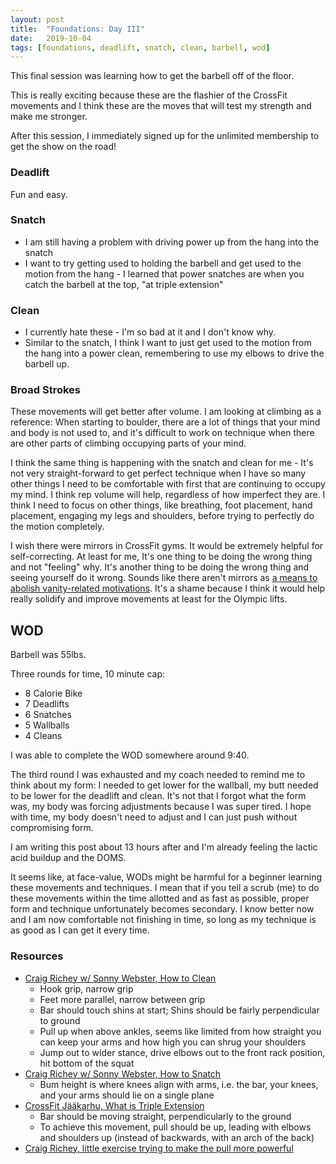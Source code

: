 ```yaml
---
layout: post
title:  "Foundations: Day III"
date:   2019-10-04
tags: [foundations, deadlift, snatch, clean, barbell, wod]
---
```


This final session was learning how to get the barbell off of the floor.

This is really exciting because these are the flashier of the CrossFit
movements and I think these are the moves that will test my strength and make
me stronger.

After this session, I immediately signed up for the unlimited membership to get
the show on the road!

<!--more--> 

### Deadlift

Fun and easy.

### Snatch

- I am still having a problem with driving power up from the hang into the snatch
- I want to try getting used to holding the barbell and get used to the motion
  from the hang - I learned that power snatches are when you catch the barbell
  at the top, "at triple extension"

### Clean

- I currently hate these - I'm so bad at it and I don't know why.
- Similar to the snatch, I think I want to just get used to the motion from the
  hang into a power clean, remembering to use my elbows to drive the barbell
  up.

### Broad Strokes

These movements will get better after volume. I am looking at climbing as a
reference: When starting to boulder, there are a lot of things that your mind
and body is not used to, and it's difficult to work on technique when there are
other parts of climbing occupying parts of your mind.

I think the same thing is happening with the snatch and clean for me - It's not
very straight-forward to get perfect technique when I have so many other things
I need to be comfortable with first that are continuing to occupy my mind. I
think rep volume will help, regardless of how imperfect they are. I think I
need to focus on other things, like breathing, foot placement, hand placement,
engaging my legs and shoulders, before trying to perfectly do the motion
completely.

I wish there were mirrors in CrossFit gyms. It would be extremely helpful for
self-correcting. At least for me, It's one thing to be doing the wrong thing
and not "feeling" why. It's another thing to be doing the wrong thing and
seeing yourself do it wrong. Sounds like there aren't mirrors as [a means to
abolish vanity-related
motivations](https://treehouserecovery.com/addiction-blog/the-benefits-of-working-out-with-no-mirrors-crossfit-philosophy/).
It's a shame because I think it would help really solidify and improve
movements at least for the Olympic lifts.

## WOD

Barbell was 55lbs.

Three rounds for time, 10 minute cap:
- 8 Calorie Bike
- 7 Deadlifts
- 6 Snatches
- 5 Wallballs
- 4 Cleans

I was able to complete the WOD somewhere around 9:40.

The third round I was exhausted and my coach needed to remind me to think about
my form: I needed to get lower for the wallball, my butt needed to be lower for
the deadlift and clean. It's not that I forgot what the form was, my body was
forcing adjustments because I was super tired. I hope with time, my body
doesn't need to adjust and I can just push without compromising form.

I am writing this post about 13 hours after and I'm already feeling the lactic
acid buildup and the DOMS.

It seems like, at face-value, WODs might be harmful for a beginner learning
these movements and techniques. I mean that if you tell a scrub (me) to do
these movements within the time allotted and as fast as possible, proper form
and technique unfortunately becomes secondary. I know better now and I am now
comfortable not finishing in time, so long as my technique is as good as I can
get it every time.


### Resources

- [Craig Richey w/ Sonny Webster, How to Clean](https://youtu.be/rtJIi-rZrdw?t=292)
    - Hook grip, narrow grip
    - Feet more parallel, narrow between grip
    - Bar should touch shins at start; Shins should be fairly perpendicular to
      ground
    - Pull up when above ankles, seems like limited from how straight you can
      keep your arms and how high you can shrug your shoulders
    - Jump out to wider stance, drive elbows out to the front rack position,
      hit bottom of the squat
- [Craig Richey w/ Sonny Webster, How to Snatch](https://youtu.be/Nh4X2loPVUo?t=143)
    - Bum height is where knees align with arms, i.e. the bar, your knees, and
      your arms should lie on a single plane
- [CrossFit Jääkarhu, What is Triple Extension](https://youtu.be/g2lbEjrS1oo)
    - Bar should be moving straight, perpendicularly to the ground
    - To achieve this movement, pull should be up, leading with elbows and
      shoulders up (instead of backwards, with an arch of the back)
- [Craig Richey, little exercise trying to make the pull more
  powerful](https://youtu.be/lvWmQeBXvmk?t=292)

